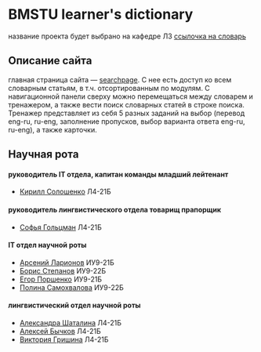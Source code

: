 # BMSTU learner's dictionary
название проекта будет выбрано на кафедре Л3
[ссылочка на словарь](https://bmstu-iu9.github.io/ptp2021-1-dictionary/searchpage)

## Описание сайта
главная страница сайта — [searchpage](https://bmstu-iu9.github.io/ptp2021-1-dictionary/searchpage). С нее есть доступ ко всем словарным статьям, в т.ч. отсортированным по модулям. С навигационной панели сверху можно перемещаться между словарем и тренажером, а также вести поиск словарных статей в строке поиска. Тренажер представляет из себя 5 разных заданий на выбор (перевод eng-ru, ru-eng, заполнение пропусков, выбор варианта ответа eng-ru, ru-eng), а также карточки.

## Научная рота
#### руководитель IT отдела, капитан команды младший лейтенант 
* [Кирилл Солошенко](https://github.com/smertlove) Л4-21Б

#### руководитель лингвистического отдела товарищ прапорщик 
* [Софья Гольцман](https://github.com/phottoby) Л4-21Б

#### IT отдел научной роты
* [Арсений Ларионов](https://github.com/euphr0syne) ИУ9-21Б
* [Борис Степанов](https://github.com/Lasadaf) ИУ9-22Б
* [Егор Поршенко](https://github.com/emrzvv) ИУ9-21Б
* [Полина Самохвалова](https://github.com/polinasam12) ИУ9-22Б

#### лингвистический отдел научной роты
* [Александра Шаталина](https://github.com/al-shatalina) Л4-21Б
* [Алексей Бычков](https://github.com/EmeDrag) Л4-21Б
* [Виктория Гришина](https://github.com/GrVika) Л4-21Б
